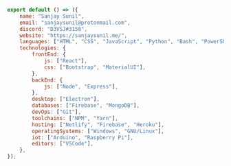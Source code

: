 <!--
Sanjay Sunil
============

Email: sanjaysunil@protonmail.com
Discord: D3VSJ#3158

Website: https://sanjaysunil.me/
-->

```js
export default () => ({
	name: "Sanjay Sunil",
	email: "sanjaysunil@protonmail.com",
	discord: "D3VSJ#3158",
	website: "https://sanjaysunil.me/",
	languages: ["HTML", "CSS", "JavaScript", "Python", "Bash", "PowerShell"],
	technologies: {
		frontEnd: {
			js: ["React"],
			css: ["Bootstrap", "MaterialUI"],
		},
		backEnd: {
			js: ["Node", "Express"],
		},
		desktop: ["Electron"],
		databases: ["Firebase", "MongoDB"],
		devOps: ["Git"],
		toolchains: ["NPM", "Yarn"],
		hosting: ["Netlify", "Firebase", "Heroku"],
		operatingSystems: ["Windows", "GNU/Linux"],
		iot: ["Arduino", "Raspberry Pi"],
		editors: ["VSCode"],
	},
});
```
